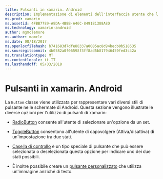 ```yaml
---
title: Pulsanti in xamarin. Android
description: Implementazione di elementi dell'interfaccia utente che l'utente tocca per eseguire un'azione
ms.prod: xamarin
ms.assetid: 4FBB7789-A8DA-4B8B-A46C-849181388A8D
ms.technology: xamarin-android
author: mgmclemore
ms.author: mamcle
ms.date: 08/18/2017
ms.openlocfilehash: b741683d7dfe80337a0085ac8d94becb0b518535
ms.sourcegitcommit: 4b0582a0f06598f3ff8ad5b817946459fed3c42a
ms.translationtype: MT
ms.contentlocale: it-IT
ms.lasthandoff: 05/03/2018
---
```

# <a name="buttons-in-xamarinandroid"></a>Pulsanti in xamarin. Android

La `Button` classe viene utilizzata per rappresentare vari diversi stili di pulsante nelle schermate di Android. Questa sezione vengono illustrate le diverse opzioni per l'utilizzo di pulsanti di xamarin:

-   [RadioButton](~/android/user-interface/controls/buttons/radio-button.md) consente all'utente di selezionare un'opzione da un set.

-   [ToggleButton](~/android/user-interface/controls/buttons/toggle-button.md) consentono all'utente di capovolgere (Attiva/disattiva) di un'impostazione tra due stati.

-   [Casella di controllo](~/android/user-interface/controls/buttons/check-box.md) è un tipo speciale di pulsante che può essere selezionata o deselezionata questa opzione per indicare uno dei due stati possibili.

-   È inoltre possibile creare un [pulsante personalizzato](~/android/user-interface/controls/buttons/custom-button.md) che utilizza un'immagine anziché di testo.
